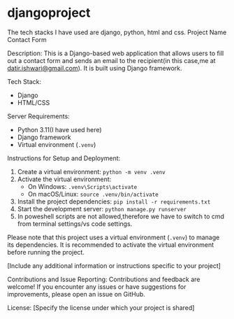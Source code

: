 # djangoproject
The tech stacks I have used are django, python, html and css.
Project Name
Contact Form

Description:
This is a Django-based web application that allows users to fill out a contact form and sends an email to the recipient(in this case,me at datir.ishwari@gmail.com). It is built using Django framework.

Tech Stack:
- Django
- HTML/CSS

Server Requirements:
- Python 3.11(I have used here)
- Django framework
- Virtual environment (`.venv`)

Instructions for Setup and Deployment:

1. Create a virtual environment: `python -m venv .venv`
2. Activate the virtual environment:
   - On Windows: `.venv\Scripts\activate`
   - On macOS/Linux: `source .venv/bin/activate`
3. Install the project dependencies: `pip install -r requirements.txt`
4. Start the development server: `python manage.py runserver`
5. In poweshell scripts are not allowed,therefore we have to switch to cmd from terminal settings/vs code settings.

Please note that this project uses a virtual environment (`.venv`) to manage its dependencies. It is recommended to activate the virtual environment before running the project.

[Include any additional information or instructions specific to your project]

Contributions and Issue Reporting:
Contributions and feedback are welcome! If you encounter any issues or have suggestions for improvements, please open an issue on GitHub.

License:
[Specify the license under which your project is shared]

